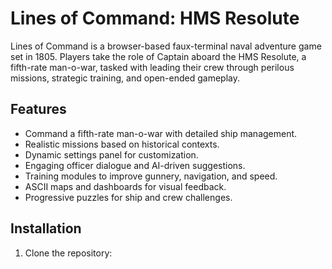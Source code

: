 # Lines of Command: HMS Resolute

Lines of Command is a browser-based faux-terminal naval adventure game set in 1805. Players take the role of Captain aboard the HMS Resolute, a fifth-rate man-o-war, tasked with leading their crew through perilous missions, strategic training, and open-ended gameplay.

## Features

- Command a fifth-rate man-o-war with detailed ship management.
- Realistic missions based on historical contexts.
- Dynamic settings panel for customization.
- Engaging officer dialogue and AI-driven suggestions.
- Training modules to improve gunnery, navigation, and speed.
- ASCII maps and dashboards for visual feedback.
- Progressive puzzles for ship and crew challenges.

## Installation

1. Clone the repository:
